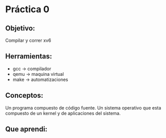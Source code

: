 # Práctica 0

## Objetivo:
Compilar y correr xv6

## Herramientas:
* gcc -> compilador
* qemu -> maquina virtual
* make -> automatizaciones

## Conceptos:
Un programa compuesto de código fuente.
Un sistema operativo que esta compuesto de un kernel y de aplicaciones del sistema.

## Que aprendi:
